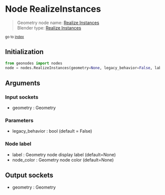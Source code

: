 
# Node RealizeInstances

> Geometry node name: [Realize Instances](https://docs.blender.org/manual/en/latest/modeling/geometry_nodes/instances/realize_instances.html)<br>
  Blender type: [Realize Instances](https://docs.blender.org/api/current/bpy.types.GeometryNodeRealizeInstances.html)
  
<sub>go to [index](../index.md)</sub>

## Initialization

```python
from geonodes import nodes
node = nodes.RealizeInstances(geometry=None, legacy_behavior=False, label=None, node_color=None)
```



## Arguments


### Input sockets

- geometry : Geometry

### Parameters

- legacy_behavior : bool (default = False)

### Node label

- label : Geometry node display label (default=None)
- node_color : Geometry node color (default=None)

## Output sockets

- geometry : Geometry

